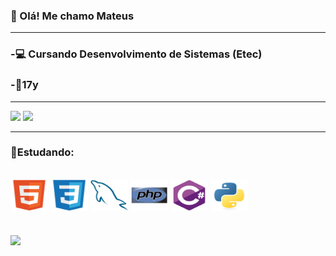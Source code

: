 ### 👋 Olá! Me chamo Mateus 
<hr>
<h3>
-💻  Cursando Desenvolvimento de Sistemas (Etec)
</h3>

<h3>
-🧨17y
</h3>

<hr>
 <div>   
  <img height="180em" src="https://github-readme-stats.vercel.app/api/top-langs/?username=mateus040&layout=compact&langs_count=16&theme=dracula"/>
  <img height="180em" src="https://github-readme-stats.vercel.app/api?username=mateus040&show_icons=true&theme=dracula&include_all_commits=true&count_private=true"/>
</div>

 <hr> 
  <h3>🌱Estudando: </h3>
  
  <div style="display: inline_block"><br>
    <img align="center" alt="HTML" height="50" width="60" src="https://raw.githubusercontent.com/devicons/devicon/master/icons/html5/html5-original.svg">
    <img align="center" alt="CSS" height="50" width="60" src="https://raw.githubusercontent.com/devicons/devicon/master/icons/css3/css3-original.svg">
    <img align="center" alt="MYSQL" height="50" width="60" src="https://raw.githubusercontent.com/devicons/devicon/master/icons/mysql/mysql-original.svg">
    <img align="center" alt="PHP" height="50" width="60" src="https://raw.githubusercontent.com/devicons/devicon/master/icons/php/php-original.svg">
    <img align="center" alt="Csharp" height="50" width="60" src="https://raw.githubusercontent.com/devicons/devicon/master/icons/csharp/csharp-original.svg">
    <img align="center" alt="Python" height="50" width="60" src="https://raw.githubusercontent.com/devicons/devicon/master/icons/python/python-original.svg">
  </div>
  
  #
  
  <div>
    <a href="https://instagram.com/mateus_moreno04" target="_blank"><img src="https://img.shields.io/badge/-Instagram-%23E4405F?style=for-the-           badge&logo=instagram&logoColor=white" target="_blank"></a>
  </div>
  
  
  
  
 
  


  
